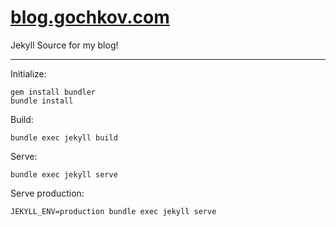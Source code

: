 [blog.gochkov.com](http://blog.gochkov.com)
=============

Jekyll Source for my blog!

--- 

Initialize:
```
gem install bundler
bundle install
```

Build:
```
bundle exec jekyll build
```

Serve:
```
bundle exec jekyll serve
```

Serve production:
```
JEKYLL_ENV=production bundle exec jekyll serve
```